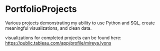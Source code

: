 # PortfolioProjects

Various projects demonstrating my ability to use Python and SQL, create meaningful visualizations, and clean data.

visualizations for completed projects can be found here: https://public.tableau.com/app/profile/mireya.lyons

